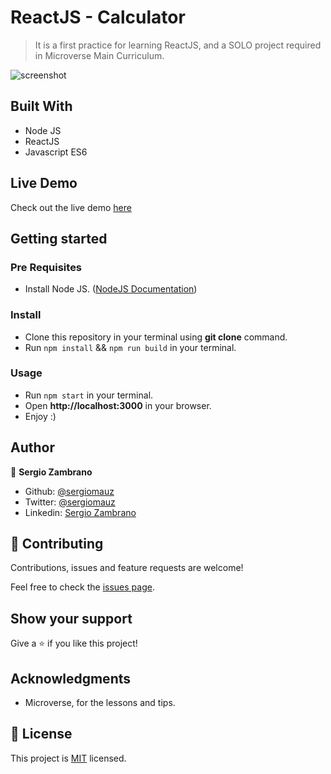 # ReactJS - Calculator
> It is a first practice for learning ReactJS, and a SOLO project required in Microverse Main Curriculum.

![screenshot](https://user-images.githubusercontent.com/36812672/93577489-be6a4180-f961-11ea-93bc-c4f1364b3c16.png)


## Built With
- Node JS
- ReactJS
- Javascript ES6


## Live Demo

Check out the live demo [here](https://sz-calculator-reactjs.herokuapp.com/)


## Getting started

### Pre Requisites

- Install Node JS. ([NodeJS Documentation](https://nodejs.org/en/docs/)) 


### Install

- Clone this repository in your terminal using **git clone** command.
- Run `npm install` && `npm run build` in your terminal.


### Usage

- Run `npm start` in your terminal.
- Open **http://localhost:3000** in your browser.
- Enjoy :)


## Author

👤 **Sergio Zambrano**

- Github: [@sergiomauz](https://github.com/sergiomauz)
- Twitter: [@sergiomauz](https://twitter.com/sergiomauz)
- Linkedin: [Sergio Zambrano](https://www.linkedin.com/in/sergiomauz/)


## 🤝 Contributing

Contributions, issues and feature requests are welcome!

Feel free to check the [issues page](../../issues/).


## Show your support

Give a ⭐️ if you like this project!


## Acknowledgments

- Microverse, for the lessons and tips.

## 📝 License

This project is [MIT](./LICENSE) licensed.